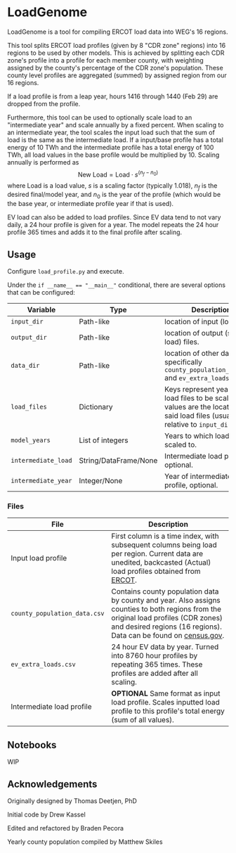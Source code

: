 # LoadGenome

LoadGenome is a tool for compiling ERCOT load data into WEG's 16 regions.

This tool splits ERCOT load profiles (given by 8 "CDR zone" regions) into 16 regions to be used by other models.
This is achieved by splitting each CDR zone's profile into a profile for each member county, with weighting assigned by the county's percentage of the CDR zone's population.
These county level profiles are aggregated (summed) by assigned region from our 16 regions.

If a load profile is from a leap year, hours 1416 through 1440 (Feb 29) are dropped from the profile.

Furthermore, this tool can be used to optionally scale load to an "intermediate year" and scale annually by a fixed percent.
When scaling to an intermediate year, the tool scales the input load such that the sum of load is the same as the intermediate load. If a input/base profile has a total energy of 10 TWh and the intermediate profile has a total energy of 100 TWh, all load values in the base profile would be multiplied by 10.
Scaling annually is performed as
$$ \text{New Load} = \text{Load} \cdot s^{(n_f-n_0)}$$
where $\text{Load}$ is a load value, $s$ is a scaling factor (typically 1.018), $n_f$ is the desired final/model year, and $n_0$ is the year of the profile (which would be the base year, or intermediate profile year if that is used).

EV load can also be added to load profiles. Since EV data tend to not vary daily, a 24 hour profile is given for a year. The model repeats the 24 hour profile 365 times and adds it to the final profile after scaling.

## Usage

Configure `load_profile.py` and execute.

Under the `if __name__ == "__main__"` conditional, there are several options that can be configured:

| Variable | Type | Description |
| -----    | ---  | ---         |
| `input_dir` | Path-like | location of input (load) files. |
| `output_dir` | Path-like | location of output (scaled load) files. |
| `data_dir` | Path-like | location of other data, specifically `county_population_data.csv` and `ev_extra_loads.csv`. |
| `load_files` | Dictionary | Keys represent years of load files to be scaled while values are the locations of said load files (usually relative to `input_dir`). |
| `model_years` | List of integers | Years to which load will be scaled to. |
| `intermediate_load` | String/DataFrame/None | Intermediate load profile, optional.|
| `intermediate_year` | Integer/None | Year of intermediate load profile, optional.|

### Files

| File | Description |
| ---  | ---         |
| Input load profile | First column is a time index, with subsequent columns being load per region. Current data are unedited, backcasted (Actual) load profiles obtained from [ERCOT](https://www.ercot.com/mktinfo/loadprofile/alp).|
| `county_population_data.csv` | Contains county population data by county and year. Also assigns counties to both regions from the original load profiles (CDR zones) and desired regions (16 regions). Data can be found on [census.gov](https://www.census.gov/programs-surveys/popest/data/tables.html).|
|`ev_extra_loads.csv` | 24 hour EV data by year. Turned into 8760 hour profiles by repeating 365 times. These profiles are added after all scaling.|
|Intermediate load profile | **OPTIONAL** Same format as input load profile. Scales inputted load profile to this profile's total energy (sum of all values).|

## Notebooks

WIP

## Acknowledgements

Originally designed by Thomas Deetjen, PhD

Initial code by Drew Kassel

Edited and refactored by Braden Pecora

Yearly county population compiled by Matthew Skiles
